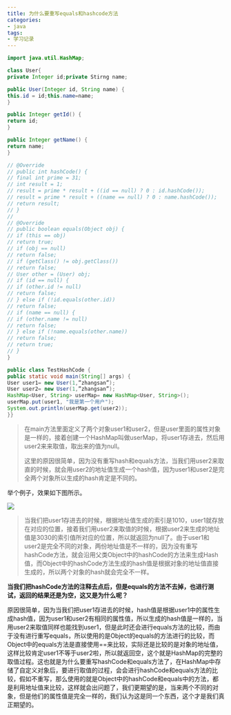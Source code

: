 ```yaml
---
title: 为什么要重写equals和hashcode方法
categories:
- java
tags:
- 学习记录
---
```



<!--  more  -->

```java
import java.util.HashMap;

class User{
private Integer id;private Stirng name;

public User(Integer id, String name) {
this.id = id;this.name=name;
}

public Integer getId() {
return id;
}

public Integer getName() {
return name;
}

// @Override
// public int hashCode() {
// final int prime = 31;
// int result = 1;
// result = prime * result + ((id == null) ? 0 : id.hashCode());
// result = prime * result + ((name == null) ? 0 : name.hashCode());
// return result;
// }
//
// @Override
// public boolean equals(Object obj) {
// if (this == obj)
// return true;
// if (obj == null)
// return false;
// if (getClass() != obj.getClass())
// return false;
// User other = (User) obj;
// if (id == null) {
// if (other.id != null)
// return false;
// } else if (!id.equals(other.id))
// return false;
// if (name == null) {
// if (other.name != null)
// return false;
// } else if (!name.equals(other.name))
// return false;
// return true;
// }
}

public class TestHashCode {
public static void main(String[] args) {
User user1= new User(1,”zhangsan”);
User user2= new User(1,”zhangsan”);
HashMap<User, String> userMap= new HashMap<User, String>();
userMap.put(user1, "我是第一个用户");
System.out.println(userMap.get(user2));
}}
```

> 在main方法里面定义了两个对象user1和user2，但是user里面的属性对象是一样的，接着创建一个HashMap叫做userMap，将user1存进去，然后用user2来来取值，取出来的值为null。
>
> 这里的原因很简单，因为没有重写hash和equals方法，当我们用user2来取直的时候，就会用user2的地址值生成一个hash值，因为user1和user2是完全两个对象所以生成的hash肯定是不同的。

举个例子，效果如下图所示。

![](https://cdn.jsdelivr.net/gh/lbwdada/Mybolg_img/2023-03-10/%E4%B8%BA%E4%BB%80%E4%B9%88%E8%A6%81%E9%87%8D%E5%86%99equals%E5%92%8Chashcode%E6%96%B9%E6%B3%95/Snipaste_2023-03-10_19-16-40.png)

> 当我们把user1存进去的时候，根据地址值生成的索引是1010，user1就存放在对应的位置，接着我们用user2来取值的时候，根据user2来生成的地址值是3030的索引值所对应的位置，所以就返回为null了。由于user1和user2是完全不同的对象，两份地址值是不一样的，因为没有重写hashCode方法，就会沿用父类Object中的hashCode的方法来生成Hash值，而Object中的hashCode方法生成的hash值是根据对象的地址值直接生成的，所以两个对象的hash就会完全不一样。

**当我们把hashCode方法的注释去点后，但是equals的方法不去掉，也进行测试，返回的结果还是为空，这又是为什么呢？**

  原因很简单，因为当我们把user1存进去的时候，hash值是根据user1中的属性生成hash值，因为user1和user2有相同的属性值，所以生成的hash值是一样的，当用user2来取值同样也能找到user1，但是此时还会进行equals方法的比较，而由于没有进行重写equals，所以使用的是Object的equals的方法进行的比较，而Object中的equals方法是直接使用==来比较，实际还是比较的是对象的地址值，这样比较肯定user1不等于user2啦，所以就返回空，这个就是HashMap的完整的取值过程。这也就是为什么要重写hashCode和equals方法了，在HashMap中存储了自定义对象后，要进行取值的过程，会会进行hashCode和equals方法的比较，假如不重写，那么使用的就是Object中的hashCode和equals中的方法，都是利用地址值来比较，这样就会出问题了，我们更期望的是，当来两个不同的对象，但是他们的属性值是完全一样的，我们认为这是同一个东西，这个才是我们真正期望的。
